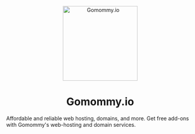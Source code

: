 <p align="center">
  <img width="200" src="https://avatars.githubusercontent.com/u/99270059" alt="Gomommy.io">
</p>
  <h1 align="center">Gomommy.io</h1>
  <p>Affordable and reliable web hosting, domains, and more. Get free add-ons with Gomommy's web-hosting and domain services.</p>
